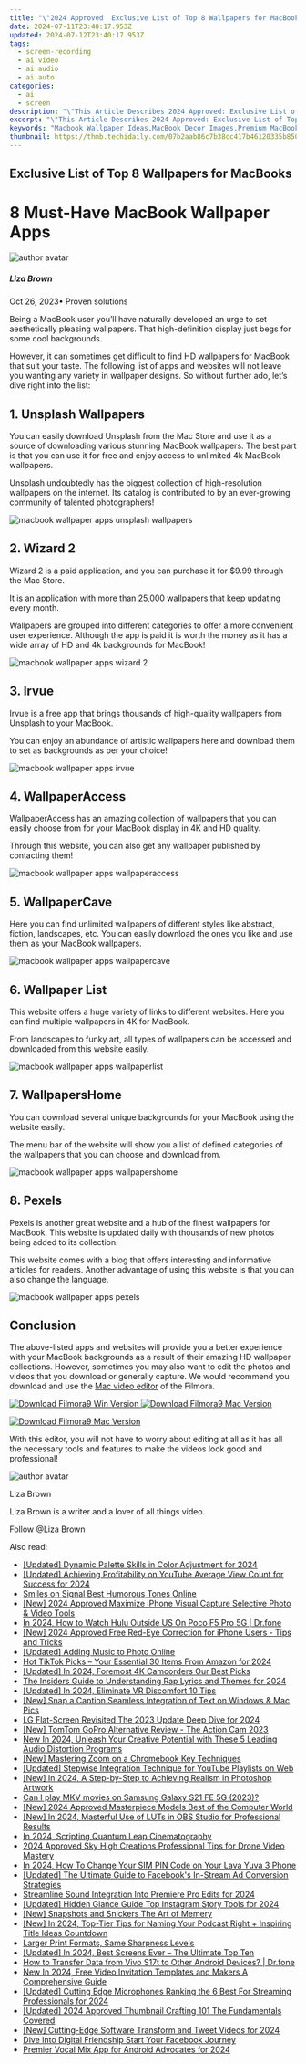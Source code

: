 ```yaml
---
title: "\"2024 Approved  Exclusive List of Top 8 Wallpapers for MacBooks\""
date: 2024-07-11T23:40:17.953Z
updated: 2024-07-12T23:40:17.953Z
tags: 
  - screen-recording
  - ai video
  - ai audio
  - ai auto
categories: 
  - ai
  - screen
description: "\"This Article Describes 2024 Approved: Exclusive List of Top 8 Wallpapers for MacBooks\""
excerpt: "\"This Article Describes 2024 Approved: Exclusive List of Top 8 Wallpapers for MacBooks\""
keywords: "Macbook Wallpaper Ideas,MacBook Decor Images,Premium MacBook Walls,Designed MacBook Photos,Top MacWallpapers Selection,Exclusive MacBook Graphics,Best MacBook Backgrounds"
thumbnail: https://thmb.techidaily.com/07b2aab86c7b38cc417b46120335b85009ee66f18ed61940d702b12e24cb4c65.jpg
---
```


## Exclusive List of Top 8 Wallpapers for MacBooks

# 8 Must-Have MacBook Wallpaper Apps

![author avatar](https://lh5.googleusercontent.com/-AIMmjowaFs4/AAAAAAAAAAI/AAAAAAAAABc/Y5UmwDaI7HU/s250-c-k/photo.jpg)

##### Liza Brown

 Oct 26, 2023• Proven solutions

Being a MacBook user you’ll have naturally developed an urge to set aesthetically pleasing wallpapers. That high-definition display just begs for some cool backgrounds.

However, it can sometimes get difficult to find HD wallpapers for MacBook that suit your taste. The following list of apps and websites will not leave you wanting any variety in wallpaper designs. So without further ado, let’s dive right into the list:

## 1\. Unsplash Wallpapers

You can easily download Unsplash from the Mac Store and use it as a source of downloading various stunning MacBook wallpapers. The best part is that you can use it for free and enjoy access to unlimited 4k MacBook wallpapers.

Unsplash undoubtedly has the biggest collection of high-resolution wallpapers on the internet. Its catalog is contributed to by an ever-growing community of talented photographers!

![macbook wallpaper apps unsplash wallpapers](https://images.wondershare.com/filmora/article-images/macbook-wallpaper-apps-unsplash-wallpapers.jpg)

## 2\. Wizard 2

Wizard 2 is a paid application, and you can purchase it for $9.99 through the Mac Store.

It is an application with more than 25,000 wallpapers that keep updating every month.

Wallpapers are grouped into different categories to offer a more convenient user experience. Although the app is paid it is worth the money as it has a wide array of HD and 4k backgrounds for MacBook!

![macbook wallpaper apps wizard 2](https://images.wondershare.com/filmora/article-images/macbook-wallpaper-apps-wizard-2.jpg)

## 3\. Irvue

Irvue is a free app that brings thousands of high-quality wallpapers from Unsplash to your MacBook.

You can enjoy an abundance of artistic wallpapers here and download them to set as backgrounds as per your choice!

![macbook wallpaper apps irvue](https://images.wondershare.com/filmora/article-images/macbook-wallpaper-apps-irvue.png)

## 4\. WallpaperAccess

WallpaperAccess has an amazing collection of wallpapers that you can easily choose from for your MacBook display in 4K and HD quality.

Through this website, you can also get any wallpaper published by contacting them!

![macbook wallpaper apps wallpaperaccess](https://images.wondershare.com/filmora/article-images/macbook-wallpaper-apps-wallpaperaccess.jpg)

## 5\. WallpaperCave

Here you can find unlimited wallpapers of different styles like abstract, fiction, landscapes, etc. You can easily download the ones you like and use them as your MacBook wallpapers.

![macbook wallpaper apps wallpapercave](https://images.wondershare.com/filmora/article-images/macbook-wallpaper-apps-wallpapercave.jpg)

## 6\. Wallpaper List

This website offers a huge variety of links to different websites. Here you can find multiple wallpapers in 4K for MacBook.

From landscapes to funky art, all types of wallpapers can be accessed and downloaded from this website easily.

![macbook wallpaper apps wallpaperlist](https://images.wondershare.com/filmora/article-images/macbook-wallpaper-apps-wallpaperlist.jpg)

## 7\. WallpapersHome

You can download several unique backgrounds for your MacBook using the website easily.

The menu bar of the website will show you a list of defined categories of the wallpapers that you can choose and download from.

![macbook wallpaper apps wallpapershome](https://images.wondershare.com/filmora/article-images/macbook-wallpaper-apps-wallpapershome.jpg)

## 8\. Pexels

Pexels is another great website and a hub of the finest wallpapers for MacBook. This website is updated daily with thousands of new photos being added to its collection.

This website comes with a blog that offers interesting and informative articles for readers. Another advantage of using this website is that you can also change the language.

![macbook wallpaper apps pexels](https://images.wondershare.com/filmora/article-images/macbook-wallpaper-apps-pexels.jpg)

## Conclusion

The above-listed apps and websites will provide you a better experience with your MacBook backgrounds as a result of their amazing HD wallpaper collections. However, sometimes you may also want to edit the photos and videos that you download or generally capture. We would recommend you download and use the [Mac video editor](https://tools.techidaily.com/wondershare/filmora/download/) of the Filmora.

[![Download Filmora9 Win Version](https://images.wondershare.com/filmora/guide/download-btn-win.jpg) ](https://tools.techidaily.com/wondershare/filmora/download/) [![Download Filmora9 Mac Version](https://images.wondershare.com/filmora/guide/download-btn-mac.jpg) ](https://tools.techidaily.com/wondershare/filmora/download/)

[![Download Filmora9 Mac Version](https://images.wondershare.com/filmora/images2022/download-mac-store.png) ](https://apps.apple.com/app/apple-store/id1516822341?pt=169436&ct=pc-article-top50&mt=8)

With this editor, you will not have to worry about editing at all as it has all the necessary tools and features to make the videos look good and professional!

![author avatar](https://lh5.googleusercontent.com/-AIMmjowaFs4/AAAAAAAAAAI/AAAAAAAAABc/Y5UmwDaI7HU/s250-c-k/photo.jpg)

Liza Brown

Liza Brown is a writer and a lover of all things video.

Follow @Liza Brown


<ins class="adsbygoogle"
     style="display:block"
     data-ad-format="autorelaxed"
     data-ad-client="ca-pub-7571918770474297"
     data-ad-slot="1223367746"></ins>



<ins class="adsbygoogle"
     style="display:block"
     data-ad-client="ca-pub-7571918770474297"
     data-ad-slot="8358498916"
     data-ad-format="auto"
     data-full-width-responsive="true"></ins>




<span class="atpl-alsoreadstyle">Also read:</span>
<div><ul>
<li><a href="https://fox-friendly.techidaily.com/updated-dynamic-palette-skills-in-color-adjustment-for-2024/"><u>[Updated] Dynamic Palette  Skills in Color Adjustment for 2024</u></a></li>
<li><a href="https://facebook-video-footage.techidaily.com/updated-achieving-profitability-on-youtube-average-view-count-for-success-for-2024/"><u>[Updated] Achieving Profitability on YouTube  Average View Count for Success for 2024</u></a></li>
<li><a href="https://fox-friendly.techidaily.com/smiles-on-signal-best-humorous-tones-online/"><u>Smiles on Signal  Best Humorous Tones Online</u></a></li>
<li><a href="https://fox-friendly.techidaily.com/new-2024-approved-maximize-iphone-visual-capture-selective-photo-and-video-tools/"><u>[New] 2024 Approved  Maximize iPhone Visual Capture  Selective Photo & Video Tools</u></a></li>
<li><a href="https://phone-solutions.techidaily.com/in-2024-how-to-watch-hulu-outside-us-on-poco-f5-pro-5g-drfone-by-drfone-virtual-android/"><u>In 2024, How to Watch Hulu Outside US On Poco F5 Pro 5G | Dr.fone</u></a></li>
<li><a href="https://fox-friendly.techidaily.com/new-2024-approved-free-red-eye-correction-for-iphone-users-tips-and-tricks/"><u>[New] 2024 Approved  Free Red-Eye Correction for iPhone Users - Tips and Tricks</u></a></li>
<li><a href="https://fox-friendly.techidaily.com/updated-adding-music-to-photo-online/"><u>[Updated] Adding Music to Photo Online</u></a></li>
<li><a href="https://tiktok-videos.techidaily.com/hot-tiktok-picks-your-essential-30-items-from-amazon-for-2024/"><u>Hot TikTok Picks – Your Essential 30 Items From Amazon for 2024</u></a></li>
<li><a href="https://fox-friendly.techidaily.com/updated-in-2024-foremost-4k-camcorders-our-best-picks/"><u>[Updated] In 2024, Foremost 4K Camcorders  Our Best Picks</u></a></li>
<li><a href="https://sound-tweaking.techidaily.com/the-insiders-guide-to-understanding-rap-lyrics-and-themes-for-2024/"><u>The Insiders Guide to Understanding Rap Lyrics and Themes for 2024</u></a></li>
<li><a href="https://fox-friendly.techidaily.com/updated-in-2024-eliminate-vr-discomfort-10-tips/"><u>[Updated] In 2024, Eliminate VR Discomfort  10 Tips</u></a></li>
<li><a href="https://fox-friendly.techidaily.com/new-snap-a-caption-seamless-integration-of-text-on-windows-and-mac-pics/"><u>[New] Snap a Caption  Seamless Integration of Text on Windows & Mac Pics</u></a></li>
<li><a href="https://fox-friendly.techidaily.com/lg-flat-screen-revisited-the-2023-update-deep-dive-for-2024/"><u>LG Flat-Screen Revisited  The 2023 Update Deep Dive for 2024</u></a></li>
<li><a href="https://fox-friendly.techidaily.com/new-tomtom-gopro-alternative-review-the-action-cam-2023/"><u>[New] TomTom GoPro Alternative Review - The Action Cam 2023</u></a></li>
<li><a href="https://sound-optimizing.techidaily.com/new-in-2024-unleash-your-creative-potential-with-these-5-leading-audio-distortion-programs/"><u>New In 2024, Unleash Your Creative Potential with These 5 Leading Audio Distortion Programs</u></a></li>
<li><a href="https://fox-friendly.techidaily.com/new-mastering-zoom-on-a-chromebook-key-techniques/"><u>[New] Mastering Zoom on a Chromebook  Key Techniques</u></a></li>
<li><a href="https://eaxpv-info.techidaily.com/updated-stepwise-integration-technique-for-youtube-playlists-on-web/"><u>[Updated] Stepwise Integration Technique for YouTube Playlists on Web</u></a></li>
<li><a href="https://fox-friendly.techidaily.com/new-in-2024-a-step-by-step-to-achieving-realism-in-photoshop-artwork/"><u>[New] In 2024, A Step-by-Step to Achieving Realism in Photoshop Artwork</u></a></li>
<li><a href="https://phone-solutions.techidaily.com/can-i-play-mkv-movies-on-samsung-galaxy-s21-fe-5g-2023-by-aiseesoft-video-converter-play-mkv-on-android/"><u>Can I play MKV movies on Samsung Galaxy S21 FE 5G (2023)?</u></a></li>
<li><a href="https://fox-friendly.techidaily.com/new-2024-approved-masterpiece-models-best-of-the-computer-world/"><u>[New] 2024 Approved  Masterpiece Models  Best of the Computer World</u></a></li>
<li><a href="https://fox-friendly.techidaily.com/new-in-2024-masterful-use-of-luts-in-obs-studio-for-professional-results/"><u>[New] In 2024, Masterful Use of LUTs in OBS Studio for Professional Results</u></a></li>
<li><a href="https://extra-approaches.techidaily.com/in-2024-scripting-quantum-leap-cinematography/"><u>In 2024, Scripting Quantum Leap Cinematography</u></a></li>
<li><a href="https://extra-support.techidaily.com/2024-approved-sky-high-creations-professional-tips-for-drone-video-mastery/"><u>2024 Approved  Sky High Creations  Professional Tips for Drone Video Mastery</u></a></li>
<li><a href="https://sim-unlock.techidaily.com/in-2024-how-to-change-your-sim-pin-code-on-your-lava-yuva-3-phone-by-drfone-android/"><u>In 2024, How To Change Your SIM PIN Code on Your Lava Yuva 3 Phone</u></a></li>
<li><a href="https://facebook-clips.techidaily.com/updated-the-ultimate-guide-to-facebooks-in-stream-ad-conversion-strategies/"><u>[Updated] The Ultimate Guide to Facebook's In-Stream Ad Conversion Strategies</u></a></li>
<li><a href="https://fox-friendly.techidaily.com/streamline-sound-integration-into-premiere-pro-edits-for-2024/"><u>Streamline Sound Integration Into Premiere Pro Edits for 2024</u></a></li>
<li><a href="https://instagram-videos.techidaily.com/updated-hidden-glance-guide-top-instagram-story-tools-for-2024/"><u>[Updated] Hidden Glance Guide  Top Instagram Story Tools for 2024</u></a></li>
<li><a href="https://fox-friendly.techidaily.com/new-snapshots-and-snickers-the-art-of-memery/"><u>[New] Snapshots and Snickers  The Art of Memery</u></a></li>
<li><a href="https://fox-friendly.techidaily.com/new-in-2024-top-tier-tips-for-naming-your-podcast-right-plus-inspiring-title-ideas-countdown/"><u>[New] In 2024, Top-Tier Tips for Naming Your Podcast Right + Inspiring Title Ideas Countdown</u></a></li>
<li><a href="https://fox-friendly.techidaily.com/larger-print-formats-same-sharpness-levels/"><u>Larger Print Formats, Same Sharpness Levels</u></a></li>
<li><a href="https://fox-friendly.techidaily.com/updated-in-2024-best-screens-ever-the-ultimate-top-ten/"><u>[Updated] In 2024, Best Screens Ever – The Ultimate Top Ten</u></a></li>
<li><a href="https://android-transfer.techidaily.com/how-to-transfer-data-from-vivo-s17t-to-other-android-devices-drfone-by-drfone-transfer-from-android-transfer-from-android/"><u>How to Transfer Data from Vivo S17t to Other Android Devices? | Dr.fone</u></a></li>
<li><a href="https://ai-video-tools.techidaily.com/new-in-2024-free-video-invitation-templates-and-makers-a-comprehensive-guide/"><u>New In 2024, Free Video Invitation Templates and Makers A Comprehensive Guide</u></a></li>
<li><a href="https://fox-friendly.techidaily.com/updated-cutting-edge-microphones-ranking-the-6-best-for-streaming-professionals-for-2024/"><u>[Updated] Cutting Edge Microphones  Ranking the 6 Best For Streaming Professionals for 2024</u></a></li>
<li><a href="https://vimeo-videos.techidaily.com/updated-2024-approved-thumbnail-crafting-101-the-fundamentals-covered/"><u>[Updated] 2024 Approved  Thumbnail Crafting 101  The Fundamentals Covered</u></a></li>
<li><a href="https://fox-friendly.techidaily.com/new-cutting-edge-software-transform-and-tweet-videos-for-2024/"><u>[New] Cutting-Edge Software  Transform and Tweet Videos for 2024</u></a></li>
<li><a href="https://facebook-video-files.techidaily.com/dive-into-digital-friendship-start-your-facebook-journey/"><u>Dive Into Digital Friendship  Start Your Facebook Journey</u></a></li>
<li><a href="https://fox-friendly.techidaily.com/premier-vocal-mix-app-for-android-advocates-for-2024/"><u>Premier Vocal Mix App for Android Advocates for 2024</u></a></li>
</ul></div>
